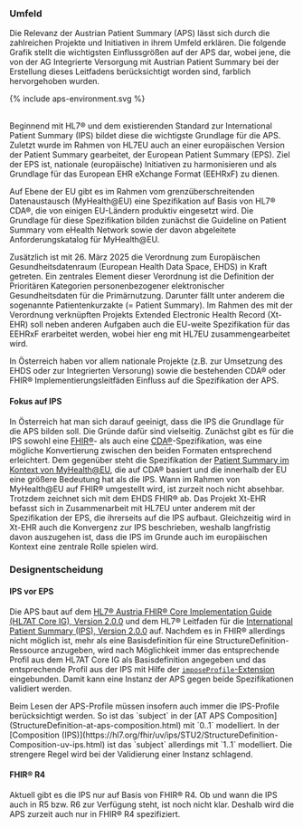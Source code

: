 ### Umfeld

Die Relevanz der Austrian Patient Summary (APS) lässt sich durch die zahlreichen Projekte und Initiativen in ihrem Umfeld erklären. Die folgende Grafik stellt die wichtigsten Einflussgrößen auf der APS dar, wobei jene, die von der AG Integrierte Versorgung mit Austrian Patient Summary bei der Erstellung dieses Leitfadens berücksichtigt worden sind, farblich hervorgehoben wurden.

<div>{% include aps-environment.svg %}</div>
<br clear="all"/>

Beginnend mit HL7® und dem existierenden Standard zur International Patient Summary (IPS) bildet diese die wichtigste Grundlage für die APS. Zuletzt wurde im Rahmen von HL7EU auch an einer europäischen Version der Patient Summary gearbeitet, der European Patient Summary (EPS). Ziel der EPS ist, nationale (europäische) Initiativen zu harmonisieren und als Grundlage für das European EHR eXchange Format (EEHRxF) zu dienen.

Auf Ebene der EU gibt es im Rahmen vom grenzüberschreitenden Datenaustausch (MyHealth@EU) eine Spezifikation auf Basis von HL7® CDA®, die von einigen EU-Ländern produktiv eingesetzt wird. Die Grundlage für diese Spezifikation bilden zunächst die Guideline on Patient Summary vom eHealth Network sowie der davon abgeleitete Anforderungskatalog für MyHealth@EU.

Zusätzlich ist mit 26. März 2025 die Verordnung zum Europäischen Gesundheitsdatenraum (European Health Data Space, EHDS) in Kraft getreten. Ein zentrales Element dieser Verordnung ist die Definition der Prioritären Kategorien personenbezogener elektronischer Gesundheitsdaten für die Primärnutzung. Darunter fällt unter anderem die sogenannte Patientenkurzakte (= Patient Summary). Im Rahmen des mit der Verordnung verknüpften Projekts Extended Electronic Health Record (Xt-EHR) soll neben anderen Aufgaben auch die EU-weite Spezifikation für das EEHRxF erarbeitet werden, wobei hier eng mit HL7EU zusammengearbeitet wird.

In Österreich haben vor allem nationale Projekte (z.B. zur Umsetzung des EHDS oder zur Integrierten Versorung) sowie die bestehenden CDA® oder FHIR® Implementierungsleitfäden Einfluss auf die Spezifikation der APS.

#### Fokus auf IPS

In Österreich hat man sich darauf geeinigt, dass die IPS die Grundlage für die APS bilden soll. Die Gründe dafür sind vielseitig. Zunächst gibt es für die IPS sowohl eine [FHIR®](https://hl7.org/fhir/uv/ips/STU2/)- als auch eine [CDA®](https://art-decor.org/art-decor/decor-project--hl7ips-)-Spezifikation, was eine mögliche Konvertierung zwischen den beiden Formaten entsprechend erleichtert. Dem gegenüber steht die Spezifikation der [Patient Summary im Kontext von MyHealth@EU](https://art-decor.ehdsi.eu/art-decor/decor-templates--epsos-?section=templates&id=1.3.6.1.4.1.12559.11.10.1.3.1.1.3), die auf CDA® basiert und die innerhalb der EU eine größere Bedeutung hat als die IPS. Wann im Rahmen von MyHealth@EU auf FHIR® umgestellt wird, ist zurzeit noch nicht absehbar. Trotzdem zeichnet sich mit dem EHDS FHIR® ab. Das Projekt Xt-EHR befasst sich in Zusammenarbeit mit HL7EU unter anderem mit der Spezifikation der EPS, die ihrerseits auf die IPS aufbaut. Gleichzeitig wird in Xt-EHR auch die Konvergenz zur IPS beschrieben, weshalb langfristig davon auszugehen ist, dass die IPS im Grunde auch im europäischen Kontext eine zentrale Rolle spielen wird.

### Designentscheidung

#### IPS vor EPS

Die APS baut auf dem [HL7® Austria FHIR® Core Implementation Guide (HL7AT Core IG), Version 2.0.0](https://fhir.hl7.at/HL7-AT-FHIR-Core-R5/2.0.0/) und dem HL7® Leitfaden für die [International Patient Summary (IPS), Version 2.0.0](https://hl7.org/fhir/uv/ips/STU2/) auf. Nachdem es in FHIR® allerdings nicht möglich ist, mehr als eine Basisdefinition für eine StructureDefinition-Ressource anzugeben, wird nach Möglichkeit immer das entsprechende Profil aus dem HL7AT Core IG als Basisdefinition angegeben und das entsprechende Profil aus der IPS mit Hilfe der [`imposeProfile`-Extension](http://hl7.org/fhir/StructureDefinition/structuredefinition-imposeProfile) eingebunden. Damit kann eine Instanz der APS gegen beide Spezifikationen validiert werden.

<div class="dragon" markdown="1">
Beim Lesen der APS-Profile müssen insofern auch immer die IPS-Profile berücksichtigt werden. So ist das `subject` in der [AT APS Composition](StructureDefinition-at-aps-composition.html) mit `0..1` modelliert. In der [Composition (IPS)](https://hl7.org/fhir/uv/ips/STU2/StructureDefinition-Composition-uv-ips.html) ist das `subject` allerdings mit `1..1` modelliert. Die strengere Regel wird bei der Validierung einer Instanz schlagend.
</div>

#### FHIR® R4

Aktuell gibt es die IPS nur auf Basis von FHIR® R4. Ob und wann die IPS auch in R5 bzw. R6 zur Verfügung steht, ist noch nicht klar. Deshalb wird die APS zurzeit auch nur in FHIR® R4 spezifiziert.